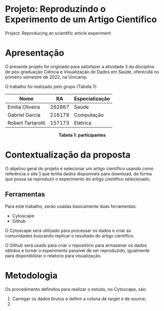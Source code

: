# Projeto: Reproduzindo o Experimento de um Artigo Científico

Project: Reproducing an scientific article experiment

# Apresentação

O presente projeto foi originado para satisfazer a atividade 3 da disciplina de pós-graduação Ciência e Visualização de Dados em Saúde, oferecida no primeiro semestre de 2022, na Unicamp.

O trabalho foi realizado pelo grupo (Tabela 1):

Nome                | RA      | Especialização
--------------------|---------|---------------
Emilia Oliveira     | 262867  | Saúde
Gabriel Garcia      | 216179  | Computação
Robert Tartarotti   | 157173  | Elétrica

<center><b>Tabela 1: participantes</b></center>

# Contextualização da proposta

O objetivo geral do projeto é selecionar um artigo cientifico usando como referência o site [1](https://icon.colorado.edu/#!/networks) que tenha dados disponiveis para download, de forma que possa se reproduzir o experimento do artigo cientifico selecionado.

## Ferramentas

Para este trabalho, serão usadas basicamente duas ferramentas:

*   Cytoscape
*   Github

O Cytoscape será utilizado para processar os dados e criar as comunidades buscando replicar o resultado do artigo cientifico.

O Github será usado para criar o repositório para armazenar os dados obtidos e tornar o experimento passível de ser reproduzido, igualmente para disponibilizar o relatorio para visualização.

# Metodologia

Os procedimento definidos para realizar o estudo, no Cytoscape, são:

1.   Carregar os dados brutos e definir a coluna de target e de source;
2.   
